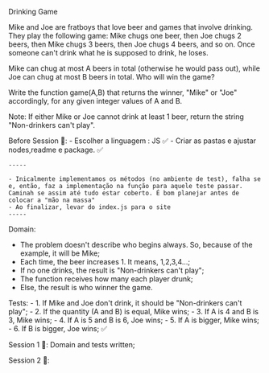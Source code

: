 Drinking Game

Mike and Joe are fratboys that love beer and games that involve drinking. They play the following game: Mike chugs one beer, then Joe chugs 2 beers, then Mike chugs 3 beers, then Joe chugs 4 beers, and so on. Once someone can't drink what he is supposed to drink, he loses.

Mike can chug at most A beers in total (otherwise he would pass out), while Joe can chug at most B beers in total. Who will win the game?

Write the function game(A,B) that returns the winner, "Mike" or "Joe" accordingly, for any given integer values of A and B.

Note: If either Mike or Joe cannot drink at least 1 beer, return the string "Non-drinkers can't play".

Before Session 🍅:
    - Escolher a linguagem : JS ✅
    - Criar as pastas e ajustar nodes,readme e package. ✅

    -----

    - Inicalmente implementamos os métodos (no ambiente de test), falha se e, então, faz a implementação na função para aquele teste passar. Caminah se assim até tudo estar coberto. É bom planejar antes de colocar a "mão na massa"
    - Ao finalizar, levar do index.js para o site
    -----

Domain:

- The problem doesn't describe who begins always. So, because of the example, it will be Mike;
- Each time, the beer increases 1. It means, 1,2,3,4...;
- If no one drinks, the result is "Non-drinkers can't play";
- The function receives how many each player drunk;
- Else, the result is who winner the game.

Tests:
    - 1. If Mike and Joe don't drink, it should be "Non-drinkers can't play";
    - 2. If the quantity (A and B) is equal, Mike wins;
    - 3. If A is 4 and B is 3, Mike wins;
    - 4. If A is 5 and B is 6, Joe wins;
    - 5. If A is bigger, Mike wins;
    - 6. If B is bigger, Joe wins;
    ✅

Session 1 🍅:
Domain and tests written;

Session 2 🍅:


